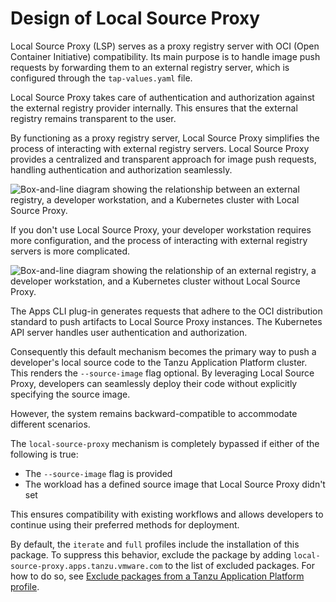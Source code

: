 # Design of Local Source Proxy

Local Source Proxy (LSP) serves as a proxy registry server with OCI (Open Container Initiative)
compatibility. Its main purpose is to handle image push requests by forwarding them to an external
registry server, which is configured through the `tap-values.yaml` file.

Local Source Proxy takes care of authentication and authorization against the external registry
provider internally. This ensures that the external registry remains transparent to the user.

By functioning as a proxy registry server, Local Source Proxy simplifies the process of
interacting with external registry servers. Local Source Proxy provides a centralized and transparent
approach for image push requests, handling authentication and authorization seamlessly.

![Box-and-line diagram showing the relationship between an external registry, a developer workstation, and a Kubernetes cluster with Local Source Proxy.](images/lsp-design.png)

If you don't use Local Source Proxy, your developer workstation requires more configuration, and the
process of interacting with external registry servers is more complicated.

![Box-and-line diagram showing the relationship of an external registry, a developer workstation, and a Kubernetes cluster without Local Source Proxy.](images/without-lsp-design.png)

The Apps CLI plug-in generates requests that adhere to the OCI distribution standard to push artifacts to
Local Source Proxy instances. The Kubernetes API server handles user authentication and authorization.

Consequently this default mechanism becomes the primary way to push a developer's local source code
to the Tanzu Application Platform cluster. This renders the `--source-image` flag optional.
By leveraging Local Source Proxy, developers can seamlessly deploy their code without explicitly
specifying the source image.

However, the system remains backward-compatible to accommodate different scenarios.

The `local-source-proxy` mechanism is completely bypassed if either of the following is true:

- The `--source-image` flag is provided
- The workload has a defined source image that Local Source Proxy didn't set

This ensures compatibility with existing workflows and allows developers to continue using their
preferred methods for deployment.

By default, the `iterate` and `full` profiles include the installation of this package.
To suppress this behavior, exclude the package by adding `local-source-proxy.apps.tanzu.vmware.com`
to the list of excluded packages.
For how to do so, see
[Exclude packages from a Tanzu Application Platform profile](../install-online/profile.hbs.md#exclude-packages).